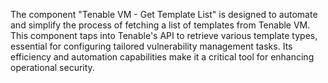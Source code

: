 The component "Tenable VM - Get Template List" is designed to automate and simplify the process of fetching a list of templates from Tenable VM. This component taps into Tenable's API to retrieve various template types, essential for configuring tailored vulnerability management tasks. Its efficiency and automation capabilities make it a critical tool for enhancing operational security.

